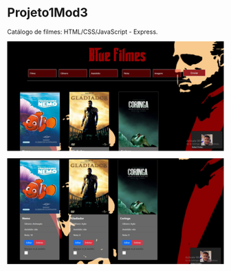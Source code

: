 # Projeto1Mod3
Catálogo de filmes: HTML/CSS/JavaScript - Express.

![Page](Frontend/home.JPG)

![Page](Frontend/home2.JPG)

